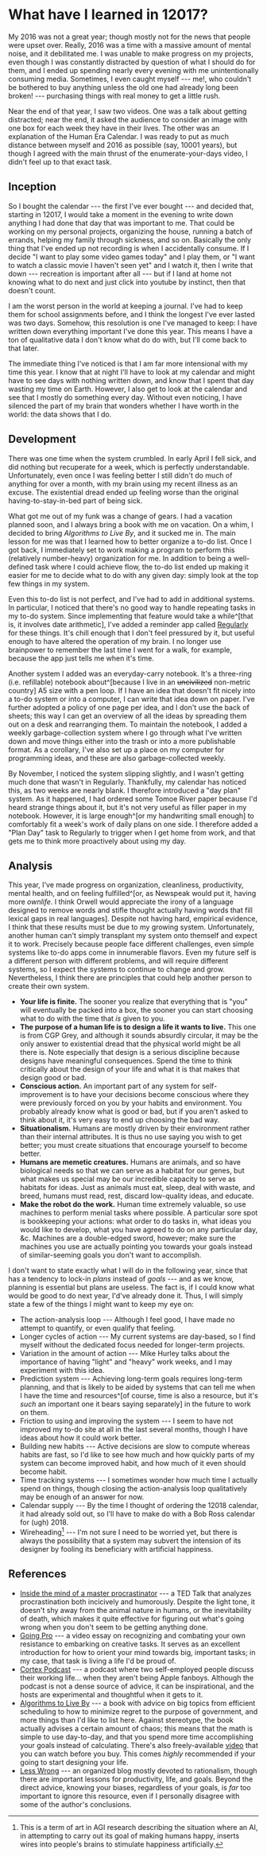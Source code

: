 # What have I learned in 12017?

My 2016 was not a great year; though mostly not for the news that people were upset over.
Really, 2016 was a time with a massive amount of mental noise, and it debilitated me.
I was unable to make progress on my projects, even though I was constantly distracted by question of what I should do for them, and I ended up spending nearly every evening with me unintentionally consuming media.
Sometimes, I even caught myself --- me!, who couldn't be bothered to buy anything unless the old one had already long been broken! --- purchasing things with real money to get a little rush.

Near the end of that year, I saw two videos.
One was a talk about getting distracted; near the end, it asked the audience to consider an image with one box for each week they have in their lives.
The other was an explanation of the Human Era Calendar.
I was ready to put as much distance between myself and 2016 as possible (say, 10001 years), but though I agreed with the main thrust of the enumerate-your-days video, I didn't feel up to that exact task.

## Inception

So I bought the calendar --- the first I've ever bought --- and decided that, starting in 12017, I would take a moment in the evening to write down anything I had done that day that was important to me.
That could be working on my personal projects, organizing the house, running a batch of errands, helping my family through sickness, and so on.
Basically the only thing that I've ended up not recording is when I accidentally consume.
If I decide "I want to play some video games today" and I play them, or "I want to watch a classic movie I haven't seen yet" and I watch it, then I write that down --- recreation is important after all --- but if I land at home not knowing what to do next and just click into youtube by instinct, then that doesn't count.

I am the worst person in the world at keeping a journal.
I've had to keep them for school assignments before, and I think the longest I've ever lasted was two days.
Somehow, this resolution is one I've managed to keep: I have written down everything important I've done this year.
This means I have a ton of qualitative data I don't know what do do with, but I'll come back to that later.

The immediate thing I've noticed is that I am far more intensional with my time this year.
I know that at night I'll have to look at my calendar and might have to see days with nothing written down, and know that I spent that day wasting my time on Earth.
However, I also get to look at the calendar and see that I mostly do something every day.
Without even noticing, I have silenced the part of my brain that wonders whether I have worth in the world: the data shows that I do.

## Development

There was one time when the system crumbled.
In early April I fell sick, and did nothing but recuperate for a week, which is perfectly understandable.
Unfortunately, even once I was feeling better I still didn't do much of anything for over a month, with my brain using my recent illness as an excuse.
The existential dread ended up feeling worse than the original having-to-stay-in-bed part of being sick.

What got me out of my funk was a change of gears.
I had a vacation planned soon, and I always bring a book with me on vacation.
On a whim, I decided to bring _Algorithms to Live By_, and it sucked me in.
The main lesson for me was that I learned how to better organize a to-do list.
Once I got back, I immediately set to work making a program to perform this (relatively number-heavy) organization for me.
In addition to being a well-defined task where I could achieve flow, the to-do list ended up making it easier for me to decide what to do with any given day: simply look at the top few things in my system.

Even this to-do list is not perfect, and I've had to add in additional systems.
In particular, I noticed that there's no good way to handle repeating tasks in my to-do system.
Since implementing that feature would take a while^[that is, it involves date arithmetic], I've added a reminder app called [Regularly](https://play.google.com/store/apps/details?id=com.ugglynoodle.regularly) for these things.
It's chill enough that I don't feel pressured by it, but useful enough to have altered the operation of my brain.
I no longer use brainpower to remember the last time I went for a walk, for example, because the app just tells me when it's time.

Another system I added was an everyday-carry notebook.
It's a three-ring (i.e. refillable) notebook about^[because I live in an <del>uncivilized</del> non-metric country] A5 size with a pen loop.
If I have an idea that doesn't fit nicely into a to-do system or into a computer, I can write that idea down on paper.
I've further adopted a policy of one page per idea, and I don't use the back of sheets; this way I can get an overview of all the ideas by spreading them out on a desk and rearranging them.
To maintain the notebook, I added a weekly garbage-collection system where I go through what I've written down and move things either into the trash or into a more publishable format.
As a corollary, I've also set up a place on my computer for programming ideas, and these are also garbage-collected weekly.

By November, I noticed the system slipping slightly, and I wasn't getting much done that wasn't in Regularly.
Thankfully, my calendar has noticed this, as two weeks are nearly blank.
I therefore introduced a "day plan" system.
As it happened, I had ordered some Tomoe River paper because I'd heard strange things about it, but it's not very useful as filler paper in my notebook.
However, it is large enough^[or my handwriting small enough] to comfortably fit a week's work of daily plans on one side.
I therefore added a "Plan Day" task to Regularly to trigger when I get home from work, and that gets me to think more proactively about using my day.

## Analysis

This year, I've made progress on organization, cleanliness, productivity, mental health, and on feeling fulfilled^[or, as Newspeak would put it, having more _ownlife_. I think Orwell would appreciate the irony of a language designed to remove words and stifle thought actually having words that fill lexical gaps in real languages].
Despite not having hard, empirical evidence, I think that these results must be due to my growing system.
Unfortunately, another human can't simply transplant my system onto themself and expect it to work.
Precisely because people face different challenges, even simple systems like to-do apps come in innumerable flavors.
Even my future self is a different person with different problems, and will require different systems, so I expect the systems to continue to change and grow.
Nevertheless, I think there are principles that could help another person to create their own system.

  * **Your life is finite.**
    The sooner you realize that everything that is "you" will eventually be packed into a box, the sooner you can start choosing what to do with the time that _is_ given to you.
  * **The purpose of a human life is to design a life it wants to live.**
    This one is from CGP Grey, and although it sounds absurdly circular, it may be the only answer to existential dread that the physical world might be all there is.
    Note especially that design is a serious discipline because designs have meaningful consequences.
    Spend the time to think critically about the design of your life and what it is that makes that design good or bad.
  * **Conscious action.**
    An important part of any system for self-improvement is to have your decisions become conscious where they were previously forced on you by your habits and environment.
    You probably already know what is good or bad, but if you aren't asked to think about it, it's very easy to end up choosing the bad way.
  * **Situationalism.**
    Humans are mostly driven by their environment rather than their internal attributes.
    It is thus no use saying you wish to get better; you must create situations that encourage yourself to become better.
  * **Humans are memetic creatures.**
    Humans are animals, and so have biological needs so that we can serve as a habitat for our genes, but what makes us special may be our incredible capacity to serve as habitats for ideas.
    Just as animals must eat, sleep, deal with waste, and breed, humans must read, rest, discard low-quality ideas, and educate.
  * **Make the robot do the work.**
    Human time extremely valuable, so use machines to perform menial tasks where possible.
    A particular sore spot is bookkeeping your actions: what order to do tasks in, what ideas you would like to develop, what you have agreed to do on any particular day, &c.
    Machines are a double-edged sword, however; make sure the machines you use are actually pointing you towards your goals instead of similar-seeming goals you don't want to accomplish.

I don't want to state exactly what I will do in the following year, since that has a tendency to lock-in _plans_ instead of _goals_ --- and as we know, planning is essential but plans are useless.
The fact is, if I could know what would be good to do next year, I'd've already done it.
Thus, I will simply state a few of the things I might want to keep my eye on:

  * The action-analysis loop --- Although I feel good, I have made no attempt to quantify, or even qualify that feeling.
  * Longer cycles of action --- My current systems are day-based, so I find myself without the dedicated focus needed for longer-term projects.
  * Variation in the amount of action --- Mike Hurley talks about the importance of having "light" and "heavy" work weeks, and I may experiment with this idea.
  * Prediction system --- Achieving long-term goals requires long-term planning, and that is likely to be aided by systems that can tell me when I have the time and resources^[of course, time is also a resource, but it's _such_ an important one it bears saying separately] in the future to work on them.
  * Friction to using and improving the system --- I seem to have not improved my to-do site at all in the last several months, though I have ideas about how it could work better.
  * Building new habits --- Active decisions are slow to compute whereas habits are fast, so I'd like to see how much and how quickly parts of my system can become improved habit, and how much of it even should become habit.
  * Time tracking systems --- I sometimes wonder how much time I actually spend on things, though closing the action-analysis loop qualitatively may be enough of an answer for now.
  * Calendar supply --- By the time I thought of ordering the 12018 calendar, it had already sold out, so I'll have to make do with a Bob Ross calendar for (ugh) 2018.
  * Wireheading[^wireheading] --- I'm not sure I need to be worried yet, but there is always the possibility that a system may subvert the intension of its designer by fooling its beneficiary with artificial happiness.

[^wireheading]: This is a term of art in AGI research describing the situation where an AI, in attempting to carry out its goal of making humans happy, inserts wires into people's brains to stimulate happiness artificially.

## References

  * [Inside the mind of a master procrastinator](https://www.youtube.com/watch?v=arj7oStGLkU)
    --- a TED Talk that analyzes procrastination both incicively and humorously.
    Despite the light tone, it doesn't shy away from the animal nature in humans, or the inevitability of death, which makes it quite effective for figuring out what's going wrong when you don't seem to be getting anything done.
  * [Going Pro](https://www.youtube.com/watch?v=1lTcgSzf0AQ)
    --- a video essay on recognizing and combating your own resistance to embarking on creative tasks.
    It serves as an excellent introduction for how to orient your mind towards big, important tasks; in my case, that task is living a life I'd be proud of.
  * [Cortex Podcast](https://www.relay.fm/cortex)
    --- a podcast where two self-employed people discuss their working life... when they aren't being Apple fanboys.
    Although the podcast is not a dense source of advice, it can be inspirational, and the hosts are experimental and thoughtful when it gets to it.
  * [Algorithms to Live By](https://www.amazon.com/Algorithms-Live-Computer-Science-Decisions/dp/1627790365)
    --- a book with advice on big topics from efficient scheduling to how to minimize regret to the purpose of government, and more things than I'd like to list here.
    Against stereotype, the book actually advises a certain amount of chaos; this means that the math is simple to use day-to-day, and that you spend more time accomplishing your goals instead of calculating.
    There's also freely-available [video](https://www.youtube.com/watch?v=OwKj-wgXteo) that you can watch before you buy.
    This comes _highly_ recommended if your going to start designing your life.
  * [Less Wrong](https://wiki.lesswrong.com/wiki/Sequences)
    --- an organized blog mostly devoted to rationalism, though there are important lessons for productivity, life, and goals.
    Beyond the direct advice, knowing your biases, regardless of your goals, is _far_ too important to ignore this resource, even if I personally disagree with some of the author's conclusions.
